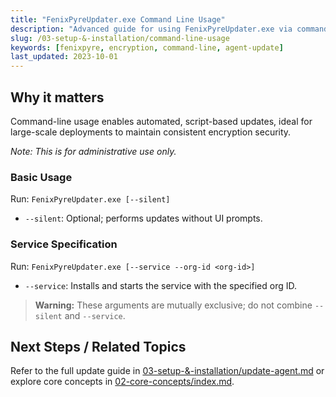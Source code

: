 ```yaml
---
title: "FenixPyreUpdater.exe Command Line Usage"
description: "Advanced guide for using FenixPyreUpdater.exe via command line, intended for administrators managing updates programmatically."
slug: /03-setup-&-installation/command-line-usage
keywords: [fenixpyre, encryption, command-line, agent-update]
last_updated: 2023-10-01
---
```


## Why it matters
Command-line usage enables automated, script-based updates, ideal for large-scale deployments to maintain consistent encryption security.

*Note: This is for administrative use only.*

### Basic Usage
Run: `FenixPyreUpdater.exe [--silent]`
- `--silent`: Optional; performs updates without UI prompts.

### Service Specification
Run: `FenixPyreUpdater.exe [--service --org-id <org-id>]`
- `--service`: Installs and starts the service with the specified org ID.

> **Warning:** These arguments are mutually exclusive; do not combine `--silent` and `--service`.

## Next Steps / Related Topics
Refer to the full update guide in [03-setup-&-installation/update-agent.md](./update-agent.md) or explore core concepts in [02-core-concepts/index.md](../02-core-concepts/index.md).